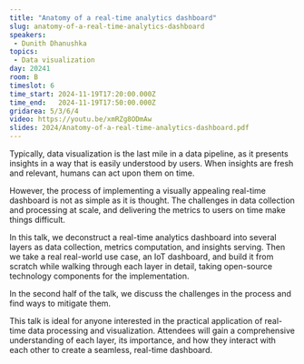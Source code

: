 ```yaml
---
title: "Anatomy of a real-time analytics dashboard"
slug: anatomy-of-a-real-time-analytics-dashboard
speakers:
 - Dunith Dhanushka
topics: 
 - Data visualization
day: 20241
room: B
timeslot: 6
time_start: 2024-11-19T17:20:00.000Z
time_end:   2024-11-19T17:50:00.000Z
gridarea: 5/3/6/4
video: https://youtu.be/xmRZg8ODmAw
slides: 2024/Anatomy-of-a-real-time-analytics-dashboard.pdf
---
```


Typically, data visualization is the last mile in a data pipeline, as it presents insights in a way that is easily understood by users. When insights are fresh and relevant, humans can act upon them on time.
 
However, the process of implementing a visually appealing real-time dashboard is not as simple as it is thought. The challenges in data collection and processing at scale, and delivering the metrics to users on time make things difficult.
 
In this talk, we deconstruct a real-time analytics dashboard into several layers as data collection, metrics computation, and insights serving. Then we take a real real-world use case, an IoT dashboard, and build it from scratch while walking through each layer in detail, taking open-source technology components for the implementation.
 
In the second half of the talk, we discuss the challenges in the process and find ways to mitigate them. 
 
This talk is ideal for anyone interested in the practical application of real-time data processing and visualization. Attendees will gain a comprehensive understanding of each layer, its importance, and how they interact with each other to create a seamless, real-time dashboard.